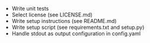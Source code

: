 * Write unit tests
* Select license (see LICENSE.md)
* Write setup instructions (see README.md)
* Write setup script (see requirements.txt and setup.py)
* Handle stdout as output configuration in config.yaml